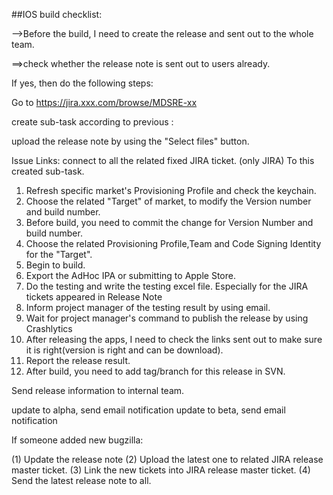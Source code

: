 ##IOS build checklist:

-->Before the build, I need to create the release and sent out to the whole team.

==>check whether the release note is sent out to users already. 

If yes, then do the following steps:

Go to https://jira.xxx.com/browse/MDSRE-xx

create sub-task according to previous :

upload the release note by using the "Select files" button.

Issue Links:
connect to all the related fixed JIRA ticket. (only JIRA)  To this created sub-task.


1. Refresh specific market's Provisioning Profile and check the keychain.
2. Choose the related "Target" of market, to modify the Version number and build number.
3. Before build, you need to commit the change for Version Number and build number.
4. Choose the related Provisioning Profile,Team and Code Signing Identity for the "Target".
5. Begin to build.
6. Export the AdHoc IPA or submitting to Apple Store.
7. Do the testing and write the testing excel file. Especially for the JIRA tickets appeared in Release Note
8. Inform project manager of the testing result by using email.
9. Wait for project manager's command to publish the release by using Crashlytics
10. After releasing the apps, I need to check the links sent out to make sure it is right(version is right and can be download).
11. Report the release result.
12. After build, you need to add tag/branch for this release in SVN.


Send release information to internal team.

update to alpha, send email notification
update to beta, send email notification


If someone added new bugzilla:

(1) Update the release note
(2) Upload the latest one to related JIRA release master ticket.
(3) Link the new tickets into JIRA release master ticket.
(4) Send the latest release note to all.


